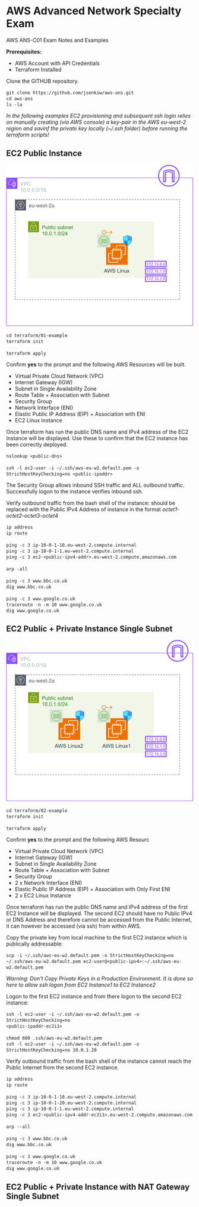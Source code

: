 # AWS Advanced Network Specialty Exam
AWS ANS-C01 Exam Notes and Examples

**Prerequisites:**
- AWS Account with API Credentials
- Terraform Installed


Clone the GITHUB repository. 
```
git clone https://github.com/jsenkiw/aws-ans.git
cd aws-ans
ls -la
```
*In the following examples EC2 provisioning and subsequent ssh login relies on manually creating (via AWS console) a key-pair in the AWS eu-west-2 region and savinf the private key locally (~/.ssh folder) before running the terraform scripts!*  

## EC2 Public Instance


![EX01](diagrams/example-01.drawio.svg)

```
cd terraform/01-example
terraform init

terraform apply
```
Confirm **yes** to the prompt and the following AWS Resources will be built.

- Virtual Private Cloud Network (VPC)
- Internet Gateway (IGW)
- Subnet in Single Availability Zone
- Route Table + Association with Subnet
- Security Group
- Network Interface (ENI)
- Elastic Public IP Address (EIP) + Association with ENI
- EC2 Linux Instance

Once terraform has run the public DNS name and IPv4 address of the EC2 Instance will be displayed. Use these to confirm that the EC2 instance has been correctly deployed.
 

```
nslookup <public-dns>

ssh -l ec2-user -i ~/.ssh/aws-eu-w2.default.pem -o StrictHostKeyChecking=no <public-ipaddr>
```

The Security Group allows inbound SSH traffic and ALL outbound traffic. Successfully logon to the instance verifies inbound ssh. 

Verify outbound traffic from the bash shell of the instance: <public-ipv4-addr> should be replaced with the Public IPv4 Address of instance in the format *octet1-octet2-octet3-octet4*   

```
ip address
ip route

ping -c 3 ip-10-0-1-10.eu-west-2.compute.internal
ping -c 3 ip-10-0-1-1.eu-west-2.compute.internal
ping -c 3 ec2-<public-ipv4-addr>.eu-west-2.compute.amazonaws.com

arp -all

ping -c 3 www.bbc.co.uk
dig www.bbc.co.uk

ping -c 3 www.google.co.uk
traceroute -n -m 10 www.google.co.uk
dig www.google.co.uk
```

## EC2 Public + Private Instance Single Subnet

![EX02](diagrams/example-02.drawio.svg)

```
cd terraform/02-example
terraform init

terraform apply
```
Confirm **yes** to the prompt and the following AWS Resourc

- Virtual Private Cloud Network (VPC)
- Internet Gateway (IGW)
- Subnet in Single Availability Zone
- Route Table + Association with Subnet
- Security Group
- 2 x Network Interface (ENI)
- Elastic Public IP Address (EIP) + Association with Only First ENI
- 2 x EC2 Linux Instance

Once terraform has run the public DNS name and IPv4 address of the first EC2 Instance will be displayed. The second EC2 should have no Public IPv4 or DNS Address and therefore cannot be accessed from the Public Internet, it can however be accessed (via ssh) from within AWS.

Copy the private key from local machine to the first EC2 instance which is publically addressable: 

```
scp -i ~/.ssh/aws-eu-w2.default.pem -o StrictHostKeyChecking=no ~/.ssh/aws-eu-w2.default.pem ec2-user@<public-ipv4>:~/.ssh/aws-eu-w2.default.pem
```
*Warning: Don't Copy Private Keys in a Production Environment. It is done so here to allow ssh logon from EC2 Instance1 to EC2 Instance2*

Logon to the first EC2 instance and from there logon to the second EC2 instance:

```
ssh -l ec2-user -i ~/.ssh/aws-eu-w2.default.pem -o StrictHostKeyChecking=no
<public-ipaddr-ec2i1>

chmod 600 .ssh/aws-eu-w2.default.pem
ssh -l ec2-user -i ~/.ssh/aws-eu-w2.default.pem -o StrictHostKeyChecking=no 10.0.1.20
```
Verify outbound traffic from the bash shell of the instance cannot reach the Public Internet from the second EC2 instance.

```
ip address
ip route

ping -c 3 ip-10-0-1-10.eu-west-2.compute.internal
ping -c 3 ip-10-0-1-20.eu-west-2.compute.internal
ping -c 3 ip-10-0-1-1.eu-west-2.compute.internal
ping -c 3 ec2-<public-ipv4-addr-ec2i1>.eu-west-2.compute.amazonaws.com

arp --all

ping -c 3 www.bbc.co.uk
dig www.bbc.co.uk

ping -c 3 www.google.co.uk
traceroute -n -m 10 www.google.co.uk
dig www.google.co.uk
```

## EC2 Public + Private Instance with NAT Gateway Single Subnet